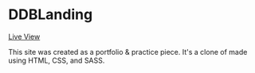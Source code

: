 ﻿# DDBLanding

 <a href="https://edwardprado.github.io/DDBLanding/">Live View</a>
 
This site was created as a portfolio & practice piece.  It's a clone of <a href="https://www.dndbeyond.com/"></a> made using HTML, CSS, and SASS.

